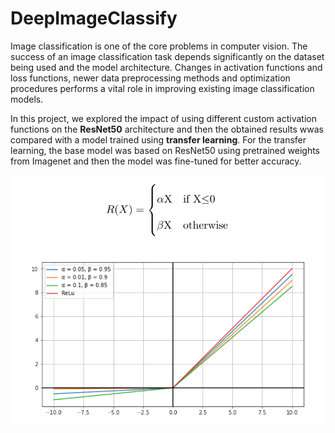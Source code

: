 # DeepImageClassify
Image classification is one of the core problems in computer vision. The success of an image classification task depends significantly on the dataset being used and the model architecture. Changes in activation functions
and loss functions, newer data preprocessing methods and optimization procedures performs a vital role in improving existing image classification models. 

In this project, we explored the impact of using different custom activation functions on the **ResNet50** architecture and then the obtained results wwas compared with a model trained using **transfer learning**. 
For the transfer learning, the base model was based on ResNet50 using pretrained weights from Imagenet and then the model was fine-tuned for better accuracy.

![Custom Activation Function](CustActivation.PNG)

